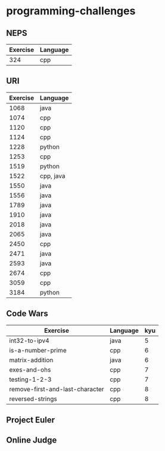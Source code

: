 # programming-challenges
## NEPS
Exercise | Language
---|---
324|cpp

## URI
Exercise | Language
---|---
1068|java
1074|cpp
1120|cpp
1124|cpp
1228|python
1253|cpp
1519|python
1522|cpp, java
1550|java
1556|java
1789|java
1910|java
2018|java
2065|java
2450|cpp
2471|java
2593|java
2674|cpp
3059|cpp
3184|python

## Code Wars
Exercise | Language | kyu
---|---|---
int32-to-ipv4|java|5
is-a-number-prime|cpp|6
matrix-addition|java|6
exes-and-ohs|cpp|7
testing-1-2-3|cpp|7
remove-first-and-last-character|cpp|8
reversed-strings|cpp|8

## Project Euler
## Online Judge
